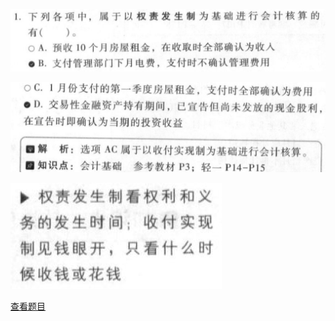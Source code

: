 ![](c96d123dfb2195775d2b8009774cf84e.png)

![](d20c5e7c0bd144e7d04763b7223fe838.png)

![](fed8ce8dd524ef6e5c8d1f2125d93cc0.png)

[查看题目](../考前模拟测试题（1）.md#225-多选)

